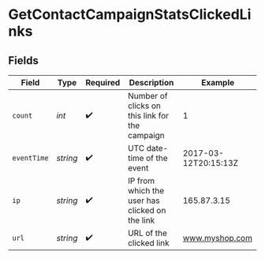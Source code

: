 # GetContactCampaignStatsClickedLinks


## Fields

| Field                                          | Type                                           | Required                                       | Description                                    | Example                                        |
| ---------------------------------------------- | ---------------------------------------------- | ---------------------------------------------- | ---------------------------------------------- | ---------------------------------------------- |
| `count`                                        | *int*                                          | :heavy_check_mark:                             | Number of clicks on this link for the campaign | 1                                              |
| `eventTime`                                    | *string*                                       | :heavy_check_mark:                             | UTC date-time of the event                     | 2017-03-12T20:15:13Z                           |
| `ip`                                           | *string*                                       | :heavy_check_mark:                             | IP from which the user has clicked on the link | 165.87.3.15                                    |
| `url`                                          | *string*                                       | :heavy_check_mark:                             | URL of the clicked link                        | www.myshop.com                                 |